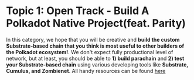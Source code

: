 # Topic 1: Open Track - Build A Polkadot Native Project(feat. Parity)

In this category, we hope that you will be creative and **build the custom Substrate-based chain that you think is most useful to other builders of the Polkadot ecosystem!**. We don't expect fully productional level of network, but at least, you should be able to **1) build parachain** and **2) test your Substrate-based chain** using various developing tools like **Substrate, Cumulus, and Zombienet**. All handy resources can be found [here](https://github.com/HackaDOT-East-Asia/Summer-HackaDOT-2023/tree/main/topics/topic1/docs)
